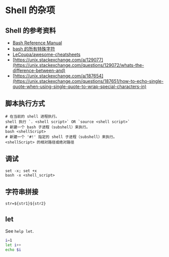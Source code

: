 # Shell 的杂项

## Shell 的参考资料

-   [Bash Reference Manual](https://www.gnu.org/software/bash/manual/html_node/index.html)
-   [bash 的所有特殊字符](https://www.tldp.org/LDP/abs/html/special-chars.html)
-   [LeCoupa/awesome-cheatsheets](https://github.com/LeCoupa/awesome-cheatsheets/blob/master/languages/bash.sh)
-   [https://unix.stackexchange.com/a/129077](https://unix.stackexchange.com/questions/129072/whats-the-difference-between-and)
-   [https://unix.stackexchange.com/a/187654](https://unix.stackexchange.com/questions/187651/how-to-echo-single-quote-when-using-single-quote-to-wrap-special-characters-in)

## 脚本执行方式

    # 在当前的 shell 进程执行。
    shell 执行 `. <shell script>` OR `source <shell script>`
    # 新建一个 bash 子进程（subshell）来执行。
    bash <shellScript>
    # 新建一个 '#!' 指定的 shell 子进程（subshell）来执行。
    <shellScript> 的相对路径或绝对路径

## 调试

    set -x; set +x
    bash -x <shell_script>

## 字符串拼接

    str=${str1}${str2}

## let

See `help let`.

```sh
i=1
let i++
echo $i
```
